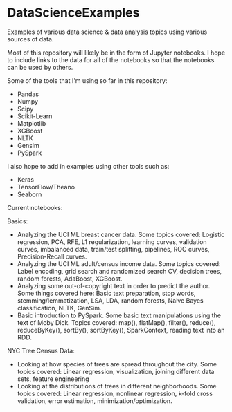 # DataScienceExamples
Examples of various data science &amp; data analysis topics using various sources of data.

Most of this repository will likely be in the form of Jupyter notebooks. I hope to include links to the data for all of the notebooks so that the notebooks can be used by others.

Some of the tools that I'm using so far in this repository:
  - Pandas
  - Numpy
  - Scipy
  - Scikit-Learn
  - Matplotlib
  - XGBoost
  - NLTK
  - Gensim
  - PySpark

I also hope to add in examples using other tools such as:
  - Keras
  - TensorFlow/Theano
  - Seaborn

Current notebooks:

Basics:

  - Analyzing the UCI ML breast cancer data. Some topics covered: Logistic regression, PCA, RFE, L1 regularization, learning curves, validation curves, imbalanced data, train/test splitting, pipelines, ROC curves, Precision-Recall curves.
  - Analyzing the UCI ML adult/census income data. Some topics covered: Label encoding, grid search and randomized search CV, decision trees, random forests, AdaBoost, XGBoost.
  - Analyzing some out-of-copyright text in order to predict the author. Some things covered here: Basic text preparation, stop words, stemming/lemmatization, LSA, LDA, random forests, Naive Bayes classification, NLTK, GenSim.
  - Basic introduction to PySpark. Some basic text manipulations using the text of Moby Dick. Topics covered: map(), flatMap(), filter(), reduce(), reduceByKey(), sortBy(), sortByKey(), SparkContext, reading text into an RDD.

NYC Tree Census Data:

  - Looking at how species of trees are spread throughout the city. Some topics covered: Linear regression, visualization, joining different data sets, feature engineering
  - Looking at the distributions of trees in different neighborhoods. Some topics covered: Linear regression, nonlinear regression, k-fold cross validation, error estimation, minimization/optimization.
